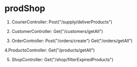 # prodShop

1. CourierController:
  Post("/supply/deliverProducts")

2. CustomerController:
  Get("/customers/getAll")
  
3. OrderController:
  Post("/orders/create")
  Get("/orders/getAll")
  
4.ProductsController:
  Get("/products/getAll")
  
5. ShopController:
  Get("/shop/filterExpiredProducts")
